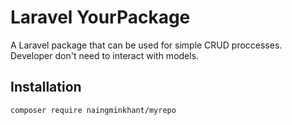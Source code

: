 # Laravel YourPackage

A Laravel package that can be used for simple CRUD proccesses.
Developer don't need to interact with models.

## Installation

```bash
composer require naingminkhant/myrepo
```
